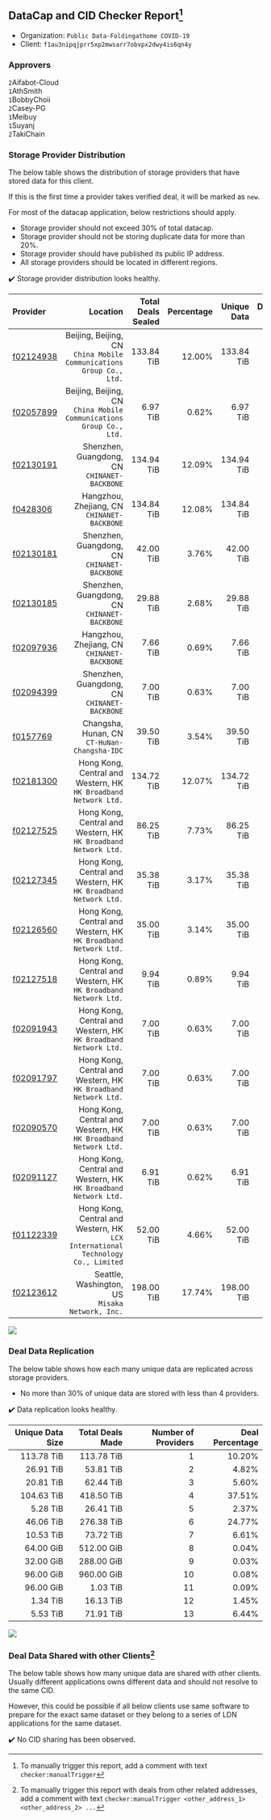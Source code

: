 ## DataCap and CID Checker Report[^1]
 - Organization: `Public Data-Foldingathome COVID-19`
 - Client: `f1au3nipqjprr5xp2mwsarr7obvpx2dwy4is6qn4y`
### Approvers
`2`Aifabot-Cloud<br/>`1`AthSmith<br/>`1`BobbyChoii<br/>`2`Casey-PG<br/>`1`Meibuy<br/>`1`Suyanj<br/>`2`TakiChain

### Storage Provider Distribution
The below table shows the distribution of storage providers that have stored data for this client.

If this is the first time a provider takes verified deal, it will be marked as `new`.

For most of the datacap application, below restrictions should apply.
 - Storage provider should not exceed 30% of total datacap.
 - Storage provider should not be storing duplicate data for more than 20%.
 - Storage provider should have published its public IP address.
 - All storage providers should be located in different regions.

✔️ Storage provider distribution looks healthy.

| Provider                                              |                                                                           Location | Total Deals Sealed | Percentage | Unique Data | Duplicate Deals |
| :---------------------------------------------------- | ---------------------------------------------------------------------------------: | -----------------: | ---------: | ----------: | --------------: |
| [f02124938](https://filfox.info/en/address/f02124938) |             Beijing, Beijing, CN<br/>`China Mobile Communications Group Co., Ltd.` |         133.84 TiB |     12.00% |  133.84 TiB |           0.00% |
| [f02057899](https://filfox.info/en/address/f02057899) |             Beijing, Beijing, CN<br/>`China Mobile Communications Group Co., Ltd.` |           6.97 TiB |      0.62% |    6.97 TiB |           0.00% |
| [f02130191](https://filfox.info/en/address/f02130191) |                                    Shenzhen, Guangdong, CN<br/>`CHINANET-BACKBONE` |         134.94 TiB |     12.09% |  134.94 TiB |           0.00% |
| [f0428306](https://filfox.info/en/address/f0428306)   |                                     Hangzhou, Zhejiang, CN<br/>`CHINANET-BACKBONE` |         134.84 TiB |     12.08% |  134.84 TiB |           0.00% |
| [f02130181](https://filfox.info/en/address/f02130181) |                                    Shenzhen, Guangdong, CN<br/>`CHINANET-BACKBONE` |          42.00 TiB |      3.76% |   42.00 TiB |           0.00% |
| [f02130185](https://filfox.info/en/address/f02130185) |                                    Shenzhen, Guangdong, CN<br/>`CHINANET-BACKBONE` |          29.88 TiB |      2.68% |   29.88 TiB |           0.00% |
| [f02097936](https://filfox.info/en/address/f02097936) |                                     Hangzhou, Zhejiang, CN<br/>`CHINANET-BACKBONE` |           7.66 TiB |      0.69% |    7.66 TiB |           0.00% |
| [f02094399](https://filfox.info/en/address/f02094399) |                                    Shenzhen, Guangdong, CN<br/>`CHINANET-BACKBONE` |           7.00 TiB |      0.63% |    7.00 TiB |           0.00% |
| [f0157769](https://filfox.info/en/address/f0157769)   |                                    Changsha, Hunan, CN<br/>`CT-HuNan-Changsha-IDC` |          39.50 TiB |      3.54% |   39.50 TiB |           0.00% |
| [f02181300](https://filfox.info/en/address/f02181300) |                 Hong Kong, Central and Western, HK<br/>`HK Broadband Network Ltd.` |         134.72 TiB |     12.07% |  134.72 TiB |           0.00% |
| [f02127525](https://filfox.info/en/address/f02127525) |                 Hong Kong, Central and Western, HK<br/>`HK Broadband Network Ltd.` |          86.25 TiB |      7.73% |   86.25 TiB |           0.00% |
| [f02127345](https://filfox.info/en/address/f02127345) |                 Hong Kong, Central and Western, HK<br/>`HK Broadband Network Ltd.` |          35.38 TiB |      3.17% |   35.38 TiB |           0.00% |
| [f02126560](https://filfox.info/en/address/f02126560) |                 Hong Kong, Central and Western, HK<br/>`HK Broadband Network Ltd.` |          35.00 TiB |      3.14% |   35.00 TiB |           0.00% |
| [f02127518](https://filfox.info/en/address/f02127518) |                 Hong Kong, Central and Western, HK<br/>`HK Broadband Network Ltd.` |           9.94 TiB |      0.89% |    9.94 TiB |           0.00% |
| [f02091943](https://filfox.info/en/address/f02091943) |                 Hong Kong, Central and Western, HK<br/>`HK Broadband Network Ltd.` |           7.00 TiB |      0.63% |    7.00 TiB |           0.00% |
| [f02091797](https://filfox.info/en/address/f02091797) |                 Hong Kong, Central and Western, HK<br/>`HK Broadband Network Ltd.` |           7.00 TiB |      0.63% |    7.00 TiB |           0.00% |
| [f02090570](https://filfox.info/en/address/f02090570) |                 Hong Kong, Central and Western, HK<br/>`HK Broadband Network Ltd.` |           7.00 TiB |      0.63% |    7.00 TiB |           0.00% |
| [f02091127](https://filfox.info/en/address/f02091127) |                 Hong Kong, Central and Western, HK<br/>`HK Broadband Network Ltd.` |           6.91 TiB |      0.62% |    6.91 TiB |           0.00% |
| [f01122339](https://filfox.info/en/address/f01122339) | Hong Kong, Central and Western, HK<br/>`LCX International Technology Co., Limited` |          52.00 TiB |      4.66% |   52.00 TiB |           0.00% |
| [f02123612](https://filfox.info/en/address/f02123612) |                                 Seattle, Washington, US<br/>`Misaka Network, Inc.` |         198.00 TiB |     17.74% |  198.00 TiB |           0.00% |

<img src="https://raw.githubusercontent.com/data-preservation-programs/filplus-checker-assets/main/filecoin-project/filecoin-plus-large-datasets/issues/1024/1690217298039.png"/>

### Deal Data Replication
The below table shows how each many unique data are replicated across storage providers.

- No more than 30% of unique data are stored with less than 4 providers.

✔️ Data replication looks healthy.

| Unique Data Size | Total Deals Made | Number of Providers | Deal Percentage |
| ---------------: | ---------------: | ------------------: | --------------: |
|       113.78 TiB |       113.78 TiB |                   1 |          10.20% |
|        26.91 TiB |        53.81 TiB |                   2 |           4.82% |
|        20.81 TiB |        62.44 TiB |                   3 |           5.60% |
|       104.63 TiB |       418.50 TiB |                   4 |          37.51% |
|         5.28 TiB |        26.41 TiB |                   5 |           2.37% |
|        46.06 TiB |       276.38 TiB |                   6 |          24.77% |
|        10.53 TiB |        73.72 TiB |                   7 |           6.61% |
|        64.00 GiB |       512.00 GiB |                   8 |           0.04% |
|        32.00 GiB |       288.00 GiB |                   9 |           0.03% |
|        96.00 GiB |       960.00 GiB |                  10 |           0.08% |
|        96.00 GiB |         1.03 TiB |                  11 |           0.09% |
|         1.34 TiB |        16.13 TiB |                  12 |           1.45% |
|         5.53 TiB |        71.91 TiB |                  13 |           6.44% |

<img src="https://raw.githubusercontent.com/data-preservation-programs/filplus-checker-assets/main/filecoin-project/filecoin-plus-large-datasets/issues/1024/1690217298717.png"/>

### Deal Data Shared with other Clients[^3]
The below table shows how many unique data are shared with other clients.
Usually different applications owns different data and should not resolve to the same CID.

However, this could be possible if all below clients use same software to prepare for the exact same dataset or they belong to a series of LDN applications for the same dataset.

✔️ No CID sharing has been observed.

[^1]: To manually trigger this report, add a comment with text `checker:manualTrigger`

[^2]: Deals from those addresses are combined into this report as they are specified with `checker:manualTrigger`

[^3]: To manually trigger this report with deals from other related addresses, add a comment with text `checker:manualTrigger <other_address_1> <other_address_2> ...`
